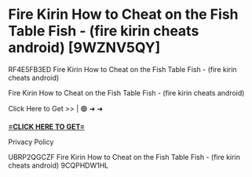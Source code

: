 # Fire Kirin How to Cheat on the Fish Table Fish - (fire kirin cheats android) [9WZNV5QY]

RF4E5FB3ED Fire Kirin How to Cheat on the Fish Table Fish - (fire kirin cheats android)

Fire Kirin How to Cheat on the Fish Table Fish - (fire kirin cheats android)

Click Here to Get >> | 🟢 ➜ ➜ 

**[=CLICK HERE TO GET=](https://www.google.com/url?q=https%3A%2F%2Fappbitly.com%2FLsGaa)**

Privacy Policy

 UBRP2QGCZF Fire Kirin How to Cheat on the Fish Table Fish - (fire kirin cheats android) 9CQPHDW1HL

